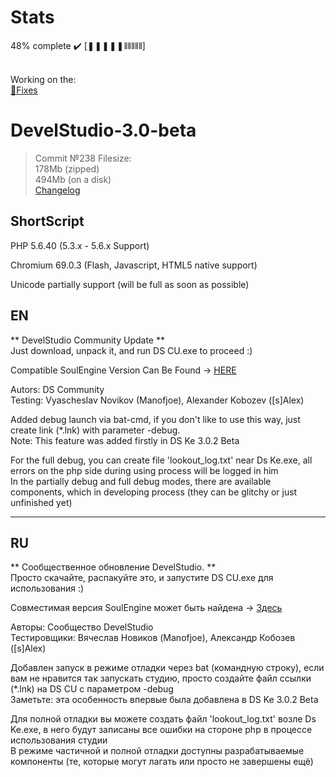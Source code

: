 # Stats
48% complete :heavy_check_mark:
[❚❚❚❚❚⫴⫴⫴⫴⫴]

<br>Working on  the:
<br><a href="https://github.com/KashaketCompany/DevelStudio-3.0-beta/projects/1">:wrench:Fixes</a>
# DevelStudio-3.0-beta
>Commit №238 Filesize:
<br>178Mb (zipped)
<br>494Mb (on a disk)
<br><a href="https://github.com/KashaketCompany/DevelStudio-3.0-beta/releases">Changelog</a>
## ShortScript
PHP 5.6.40 (5.3.x - 5.6.x Support)

Chromium 69.0.3 (Flash, Javascript, HTML5 native support)

Unicode partially support (will be full as soon as possible)
## EN
** DevelStudio Community Update **
<br>Just download, unpack it, and run DS CU.exe to proceed :)

Compatible SoulEngine Version Can Be Found -> <a href="https://github.com/KashaketCompany/soulengine">HERE</a>

Autors: DS Community<br>Testing: Vyascheslav Novikov (Manofjoe), Alexander Kobozev ([s]Alex)

Added debug launch via bat-cmd, if you don't like to use this way, just create link (*.lnk) with parameter -debug.
<br>Note: This feature was added firstly in DS Ke 3.0.2 Beta

For the full debug, you can create file 'lookout_log.txt' near Ds Ke.exe, all errors on the  php side during using process will be logged in him
<br>In the partially debug and full debug modes, there are available components, which in developing process (they can be glitchy or just unfinished yet)

---

## RU
** Сообщественное обновление DevelStudio. **
<br>Просто скачайте, распакуйте это, и запустите DS CU.exe для использования :)

Совместимая версия SoulEngine может быть найдена -> <a href="https://github.com/KashaketCompany/soulengine">Здесь</a>

Авторы: Сообщество DevelStudio <BR>Тестировщики: Вячеслав Новиков (Manofjoe), Александр Кобозев ([s]Alex)

Добавлен запуск в режиме отладки через bat (командную строку), если вам не нравится так запускать студию, просто создайте файл ссылки (*.lnk) на DS CU с параметром -debug
<br>Заметьте: эта особенность впервые была добавлена в DS Ke 3.0.2 Beta

Для полной отладки вы можете создать файл 'lookout_log.txt' возле Ds Ke.exe, в него будут записаны все ошибки на стороне php в процессе использования студии
<br>В режиме частичной и полной отладки доступны разрабатываемые компоненты (те, которые могут лагать или просто не завершены ещё)
